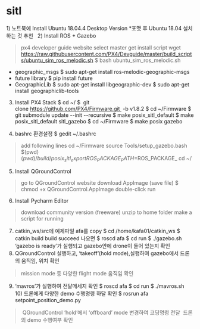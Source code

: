 # sitl

1) 노트북에 Install Ubuntu 18.04.4 Desktop Version
*포맷 후 Ubuntu 18.04 설치하는 것 추천
 
2) Install ROS + Gazebo
> px4 developer guide website
> select master
> get install script
wget https://raw.githubusercontent.com/PX4/Devguide/master/build_scripts/ubuntu_sim_ros_melodic.sh
$ bash ubuntu_sim_ros_melodic.sh
* geographic_msgs
$ sudo apt-get install ros-melodic-geographic-msgs
* future library
$ pip install future
* GeographicLib
$ sudo apt-get install libgeographic-dev
$ sudo apt-get install geographiclib-tools
3) Install PX4 Stack
$ cd ~/
$  git clone https://github.com/PX4/Firmware.git      -b v1.8.2
$ cd ~/Firmware
$ git submodule update --init --recursive
$ make posix_sitl_default
$ make posix_sitl_default sitl_gazebo
$ cd ~/Firmware
$ make posix gazebo
 

4) bashrc 환경설정
$ gedit ~/.bashrc
> add following lines
cd ~/Firmware
source Tools/setup_gazebo.bash $(pwd) $(pwd)/build/posix_sitl_
export ROS_PACKAGE_PATH=$ROS_PACKAGE_
cd ~/
5) Install QGroundControl
> go to QGroundControl website
> download AppImage (save file)
$ chmod +x QGroundControl.AppImage
> double-click run
 
6) Install Pycharm Editor
> download community version (freeware)
> unzip to home folder
> make a script for running
 
7) catkin_ws/src에 예제파일 afa를 copy
$ cd /home/kafa01/catkin_ws
$ catkin build
build succeed 나오면
$ roscd afa
$ cd run
$ ./gazebo.sh
‘gazebo is ready’가 실행되고 gazebo안에 drone이 들어 있는지 확인
8) QGroundControl 실행하고, ‘takeoff’(hold mode),실행하여 gazebo에서
드론의 움직임, 위치 확인
> mission mode 등 다양한 flight mode 움직임 확인
 
9) ‘mavros’가 실행하여 전달메세지 확인
$ roscd afa
$ cd run
$ ./mavros.sh
 
10) 드론에게 다양한 demo 수행명령 하달 확인
$ rosrun afa setpoint_position_demo.py
> QGroundControl ‘hold’에서 ‘offboard’ mode 변경하여 코딩명령 전달
> 드론의 demo 수행여부 확인
